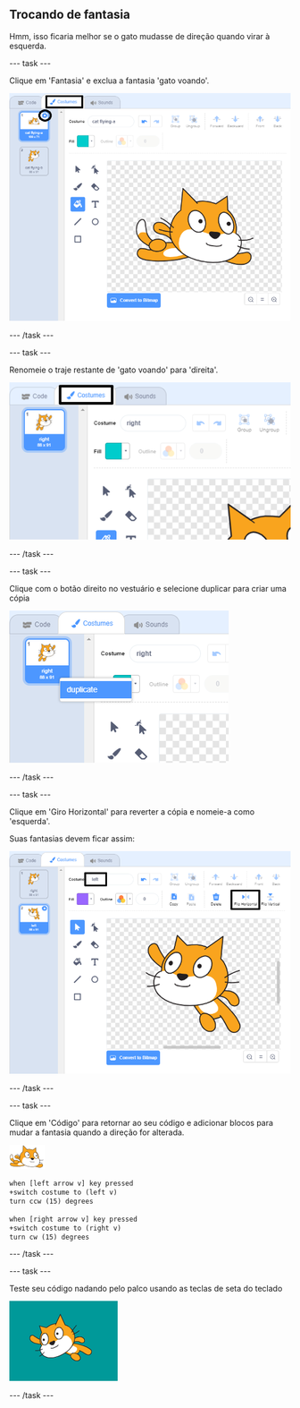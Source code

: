 ## Trocando de fantasia

Hmm, isso ficaria melhor se o gato mudasse de direção quando virar à esquerda.

--- task ---

Clique em 'Fantasia' e exclua a fantasia 'gato voando'.

![Aba de "vestuário" e ícone de "deletar" estão destacados no traje](images/swim-delete-a.png)

--- /task ---

--- task ---

Renomeie o traje restante de 'gato voando' para 'direita'.

![nome à direita destacado na guia fantasia](images/swim-costume-right.png)

--- /task ---

--- task ---

Clique com o botão direito no vestuário e selecione duplicar para criar uma cópia

![menu de fantasia com duplicado destacado](images/swim-costume-duplicate.png)

--- /task ---

--- task ---

Clique em 'Giro Horizontal' para reverter a cópia e nomeie-a como 'esquerda'.

Suas fantasias devem ficar assim:

![nova fantasia está à esquerda com o ícone de giro e o nome destacado](images/swim-costume-left.png)

--- /task ---

--- task ---

Clique em 'Código' para retornar ao seu código e adicionar blocos para mudar a fantasia quando a direção for alterada.

![Gato nadador](images/swimmer-sprite.png)

```blocks3
when [left arrow v] key pressed
+switch costume to (left v)
turn ccw (15) degrees

when [right arrow v] key pressed
+switch costume to (right v)
turn cw (15) degrees
```

--- /task ---

--- task ---

Teste seu código nadando pelo palco usando as teclas de seta do teclado

![Gato virando para a esquerda](images/swim-test-left.png)

--- /task ---
